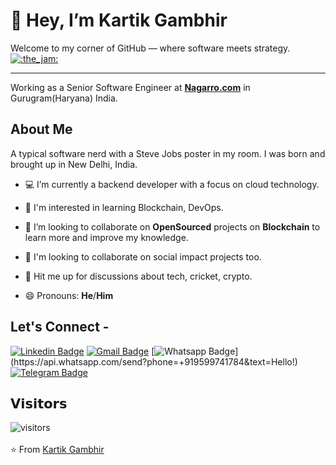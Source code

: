 # 👋 Hey, I’m Kartik Gambhir

Welcome to my corner of GitHub — where software meets strategy.
[![:the_jam:](https://cdn.discordapp.com/emojis/745354525958996138.gif?v=1)](https://asyrafff.com/)

---

Working as a Senior Software Engineer at <a href="https://www.nagarro.com/"> <b>Nagarro.com</b></a> in Gurugram(Haryana) India.

## About Me

A typical software nerd with a Steve Jobs poster in my room. I was born and brought up in New Delhi, India.

- 💻 I’m currently a backend developer with a focus on cloud technology.

- 🌱 I'm interested in learning Blockchain, DevOps.

- 🔭 I’m looking to collaborate on **OpenSourced** projects on **Blockchain** to learn more and improve my knowledge.

- 👯 I'm looking to collaborate on social impact projects too.

- 💬 Hit me up for discussions about tech, cricket, crypto.

- 😄 Pronouns: **He**/**Him**

## Let's Connect -

[![Linkedin Badge](https://img.shields.io/badge/-kartikgambhir-blue?style=flat-square&logo=Linkedin&logoColor=white&link=https://www.linkedin.com/in/kartik-gambhir-034b43169/)](https://www.linkedin.com/in/kartik-gambhir-034b43169/)
[![Gmail Badge](https://img.shields.io/badge/-gambhirkartik5@gmail.com-c14438?style=flat-square&logo=Gmail&logoColor=white&link=mailto:gambhirkartik5@gmail.com)](mailto:gambhirkartik5@gmail.com)
[![Whatsapp Badge](https://img.shields.io/badge/-Whatsapp-4CA143?style=flat-square&labelColor=4CA143&logo=whatsapp&logoColor=white&link=https://api.whatsapp.com/send?phone=+919599741784=Hello!)](https://api.whatsapp.com/send?phone=+919599741784&text=Hello!)
[![Telegram Badge](https://img.shields.io/badge/-kartikgambhir-1ca0f1?style=flat-square&labelColor=1ca0f1&logo=telegram&logoColor=white&link=https://t.me/kartikgambhir)](https://t.me/kartikgambhir)

## 𝗩𝗶𝘀𝗶𝘁𝗼𝗿𝘀

![visitors](https://visitor-badge.glitch.me/badge?page_id=gambhirkartik5.gambhirkartik5)
<br><br>
⭐ From [Kartik Gambhir](https://github.com/whokartikgambhir)
